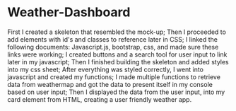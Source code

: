# Weather-Dashboard
First I created a skeleton that resembled the mock-up;
Then I proceeded to add elements with id's and classes to reference later in CSS;
I linked the following documents: Javascript.js, bootstrap, css, and made sure these links were working;
I created buttons and a search tool for user input to link later in my javascript;
Then I finished building the skeleton and added styles into my css sheet;
After everything was styled correctly, I went into javascript and created my functions;
I made multiple functions to retrieve data from weathermap and got the data to present itself in my console based on user input;
Then I displayed the data from the user input, into my card element from HTML, creating a user friendly weather app.
